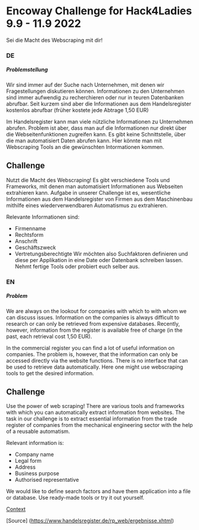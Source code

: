 # Encoway Challenge for Hack4Ladies 9.9 - 11.9 2022
Sei die Macht des Webscraping mit dir!
### DE 
##### Problemstellung
Wir sind immer auf der Suche nach Unternehmen, mit denen wir Fragestellungen diskutieren können. Informationen zu den Unternehmen sind immer aufwendig zu recherchieren oder nur in teuren Datenbanken abrufbar. Seit kurzem sind aber die Informationen aus dem Handelsregister kostenlos abrufbar (früher kostete jede Abtrage 1,50 EUR) 

Im Handelsregister kann man viele nützliche Informationen zu Unternehmen abrufen. Problem ist aber, dass man auf die Informationen nur direkt über die Webseitenfunktionen zugreifen kann. Es gibt keine Schnittstelle, über die man automatisiert Daten abrufen kann. Hier könnte man mit Webscraping Tools an die gewünschten Intormationen kommen.

## Challenge 
Nutzt die Macht des Webscraping!
Es gibt verschiedene Tools und Frameworks, mit denen man automatisiert Informationen aus Webseiten extrahieren kann.
Aufgabe in unserer Challenge ist es, wesentliche Informationen aus dem Handelsregister von Firmen aus dem Maschinenbau mithilfe eines wiederverwendbaren Automatismus zu extrahieren.

Relevante Informationen sind:
- Firmenname
- Rechtsform
- Anschrift
- Geschäftszweck
- Vertretungsberechtigte
Wir möchten also Suchfaktoren definieren und diese per Applikation in eine Date oder Datenbank schreiben lassen.
Nehmt fertige Tools oder probiert euch selber aus.

### EN
##### Problem
We are always on the lookout for companies with which to with whom we can discuss issues.
Information on the companies is always difficult to research or can only be retrieved from expensive databases.  Recently, however, information from the register is available free of charge (in the past, each retrieval cost
1,50 EUR).

In the commercial register you can find a lot of useful information on companies. The problem is, however, that the information can only be accessed directly via the website functions. There is no interface that can be used to retrieve data automatically. Here one might use webscraping tools to get the desired information.
## Challenge 
Use the power of web scraping!
There are various tools and frameworks with which you can automatically extract information from websites. The task in our challenge is to extract essential information from the trade register of companies from the mechanical engineering sector with the help of a reusable automatism.

Relevant information is: 
- Company name
- Legal form
- Address
- Business purpose
- Authorised representative

We would like to define search factors and have them application into a file or database. Use ready-made tools or try it out yourself.


[Context](https://www.golem.de/news/scraping-des-handelsregisters-wir-machen-das-ja-nur-aus-notwehr-2208-167344.html)

[Source] (https://www.handelsregister.de/rp_web/ergebnisse.xhtml)
